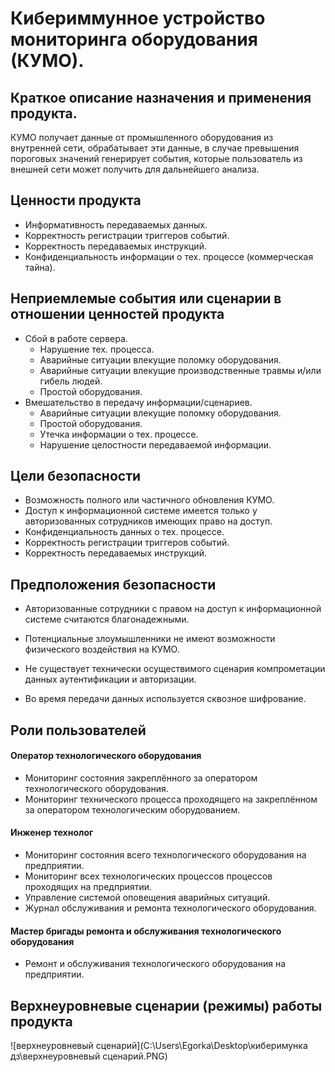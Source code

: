 # Кибериммунное устройство мониторинга оборудования (КУМО).

## Краткое описание назначения и применения продукта.

КУМО получает данные от промышленного оборудования из внутренней сети, обрабатывает эти данные, в случае превышения пороговых значений генерирует события, которые пользователь из внешней сети может получить для дальнейшего анализа.

## Ценности продукта

- Информативность передаваемых данных.
- Корректность регистрации триггеров событий.
- Корректность передаваемых инструкций.
- Конфиденциальность информации о тех. процессе (коммерческая тайна).

## Неприемлемые события или сценарии в отношении ценностей продукта

- Сбой в работе сервера.
  - Нарушение тех. процесса.
  - Аварийные ситуации влекущие поломку оборудования.
  - Аварийные ситуации влекущие производственные травмы и/или гибель людей.
  - Простой оборудования.
- Вмешательство в передачу информации/сценариев.
  - Аварийные ситуации влекущие поломку оборудования.
  - Простой оборудования.
  - Утечка информации о тех. процессе.
  - Нарушение целостности передаваемой информации.

## Цели безопасности

- Возможность полного или частичного обновления КУМО.
- Доступ к информационной системе имеется только у авторизованных сотрудников имеющих право на доступ.
- Конфиденциальность данных о тех. процессе.
- Корректность регистрации триггеров событий.
- Корректность передаваемых инструкций.

## Предположения безопасности

- Авторизованные сотрудники с правом на доступ к информационной системе считаются благонадежными.

- Потенциальные злоумышленники не имеют возможности физического воздействия на КУМО.

- Не существует технически осуществимого сценария компрометации данных аутентификации и авторизации.

- Во время передачи данных используется сквозное шифрование.

  

## Роли пользователей

#### Оператор технологического оборудования

* Мониторинг состояния закреплённого за оператором технологического оборудования.
* Мониторинг технического процесса проходящего на закреплённом за оператором технологическим оборудованием.

#### Инженер технолог

* Мониторинг состояния всего технологического оборудования на предприятии.
* Мониторинг всех технологических процессов процессов проходящих на предприятии.
* Управление системой оповещения аварийных ситуаций.
* Журнал обслуживания и ремонта технологического оборудования. 

#### Мастер бригады ремонта и обслуживания технологического оборудования

* Ремонт и обслуживания технологического оборудования на предприятии.

## Верхнеуровневые сценарии (режимы) работы продукта

![верхнеуровневый сценарий](C:\Users\Egorka\Desktop\киберимунка дз\верхнеуровневый сценарий.PNG)
